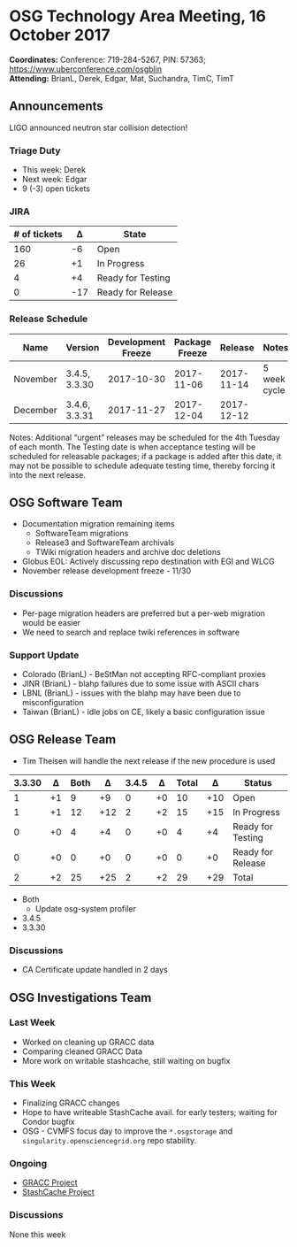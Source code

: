 # OSG Technology Area Meeting, 16 October 2017

**Coordinates:** Conference: 719-284-5267, PIN: 57363; <https://www.uberconference.com/osgblin>  
**Attending:** BrianL, Derek, Edgar, Mat, Suchandra, TimC, TimT


## Announcements

LIGO announced neutron star collision detection!

### Triage Duty

-   This week: Derek
-   Next week: Edgar
-   9 (-3) open tickets


### JIRA

| # of tickets | &Delta; | State             |
|------------ |------- |----------------- |
| 160          | -6      | Open              |
| 26           | +1      | In Progress       |
| 4            | +4      | Ready for Testing |
| 0            | -17     | Ready for Release |


### Release Schedule

| Name     | Version       | Development Freeze | Package Freeze | Release    | Notes        |
|-------- |------------- |------------------ |-------------- |---------- |------------ |
| November | 3.4.5, 3.3.30 | 2017-10-30         | 2017-11-06     | 2017-11-14 | 5 week cycle |
| December | 3.4.6, 3.3.31 | 2017-11-27         | 2017-12-04     | 2017-12-12 |              |

Notes: Additional “urgent” releases may be scheduled for the 4th Tuesday of each month. The Testing date is when acceptance testing will be scheduled for releasable packages; if a package is added after this date, it may not be possible to schedule adequate testing time, thereby forcing it into the next release.  


## OSG Software Team

-   Documentation migration remaining items  
    -   SoftwareTeam migrations
    -   Release3 and SoftwareTeam archivals
    -   TWiki migration headers and archive doc deletions
-   Globus EOL: Actively discussing repo destination with EGI and WLCG
-   November release development freeze - 11/30


### Discussions

-   Per-page migration headers are preferred but a per-web migration would be easier
-   We need to search and replace twiki references in software


### Support Update

-   Colorado (BrianL) - BeStMan not accepting RFC-compliant proxies
-   JINR (BrianL) - blahp failures due to some issue with ASCII chars
-   LBNL (BrianL) - issues with the blahp may have been due to misconfiguration
-   Taiwan (BrianL) - idle jobs on CE, likely a basic configuration issue


## OSG Release Team

- Tim Theisen will handle the next release if the new procedure is used

| 3.3.30 | &Delta; | Both | &Delta; | 3.4.5 | &Delta; | Total | &Delta; | Status            |
|------- |-------- |----- |-------- |------ |-------- |------ |-------- |------------------ |
|  1     |  +1     |  9   |  +9     |  0    |  +0     | 10    | +10     | Open              |
|  1     |  +1     | 12   | +12     |  2    |  +2     | 15    | +15     | In Progress       |
|  0     |  +0     |  4   |  +4     |  0    |  +0     |  4    |  +4     | Ready for Testing |
|  0     |  +0     |  0   |  +0     |  0    |  +0     |  0    |  +0     | Ready for Release |
|  2     |  +2     | 25   | +25     |  2    |  +2     | 29    | +29     | Total             |

-   Both
    -   Update osg-system profiler
-   3.4.5
-   3.3.30


### Discussions

- CA Certificate update handled in 2 days

## OSG Investigations Team


### Last Week

-   Worked on cleaning up GRACC data
-   Comparing cleaned GRACC Data
-   More work on writable stashcache, still waiting on bugfix

### This Week

-   Finalizing GRACC changes
-   Hope to have writeable StashCache avail. for early testers; waiting for Condor bugfix
-   OSG - CVMFS focus day to improve the `*.osgstorage` and `singularity.opensciencegrid.org` repo stability.

### Ongoing

-   [GRACC Project](https://jira.opensciencegrid.org/projects/GRACC/)
-   [StashCache Project](https://opensciencegrid.github.io/StashCache/)


### Discussions

None this week

